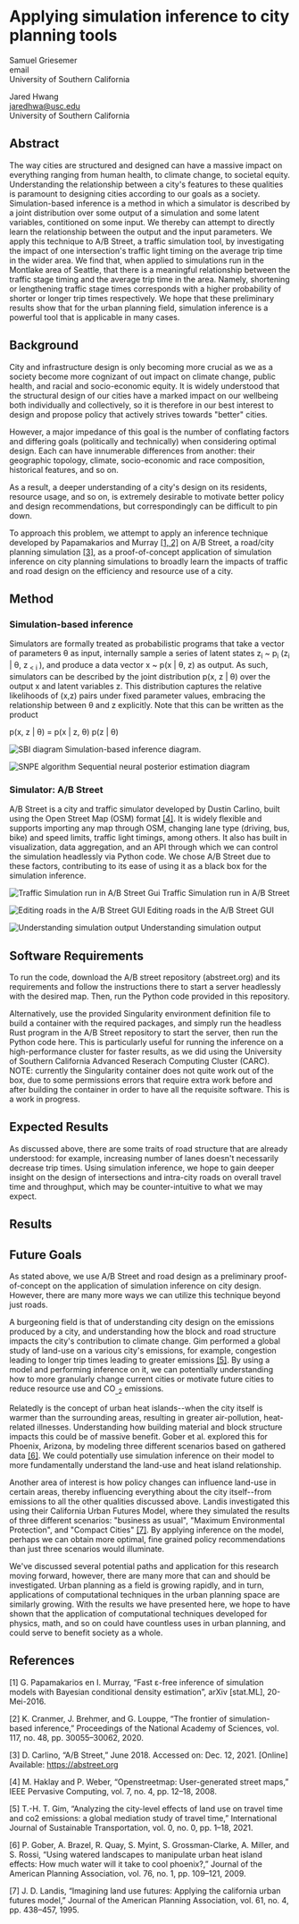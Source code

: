 # Applying simulation inference to city planning tools
Samuel Griesemer\
email\
University of Southern California

Jared Hwang\
jaredhwa@usc.edu\
University of Southern California

## Abstract

The way cities are structured and designed can have a massive impact on 
everything ranging from human health, to climate change, to societal equity. 
Understanding the relationship between a city's features to these qualities 
is paramount to designing cities according to our goals as a society. 
Simulation-based inference is a method in which a simulator is described by 
a joint distribution over some output of a simulation and some latent variables, 
contitioned on some input. We thereby can attempt to directly learn the relationship between
the output and the input parameters. We apply this technique to A/B Street, a traffic
simulation tool, by investigating the impact of one intersection's traffic light
timing on the average trip time in the wider area. We find that, when applied to 
simulations run in the Montlake area of Seattle, that there is a meaningful relationship between 
the traffic stage timing and the average trip time in the area. Namely, shortening 
or lengthening traffic stage times corresponds with a higher probability of 
shorter or longer trip times respectively. We hope that these preliminary results 
show that for the urban planning field, simulation inference is a powerful tool 
that is applicable in many cases.


## Background

City and infrastructure design is only becoming more crucial as we as a
society become more cognizant of out impact on climate change, public
health, and racial and socio-economic equity. It is widely understood that 
the structural design of our cities have a marked impact on our wellbeing 
both individually and collectively, so it is therefore in our best interest 
to design and propose policy that actively strives towards "better" cities.

However, a major impedance of this goal is the number of conflating factors 
and differing goals (politically and technically) when considering optimal 
design. Each can have innumerable differences from another: their geographic 
topology, climate, socio-economic and race composition, historical features, 
and so on. 

As a result, a deeper understanding of a city's design on its residents, resource 
usage, and so on, is extremely desirable to motivate better policy and design 
recommendations, but correspondingly can be difficult to pin down. 

To approach this problem, we attempt to apply an inference technique
 developed by Papamakarios and Murray [[1, 2]](#1) on A/B Street, a
road/city planning simulation [[3]](#3), as a proof-of-concept
application of simulation inference on city planning simulations to
broadly learn the impacts of traffic and road design on the efficiency
and resource use of a city.


## Method

### Simulation-based inference
Simulators are formally treated as probabilistic programs that take a vector of parameters
θ as input, internally sample a series of latent states z<sub>i</sub> ~ p<sub>i</sub> (z<sub>i</sub> | θ, z<sub> < i </sub>), and produce a data vector x ~ p(x | θ, z) as output. As
such, simulators can be described by the joint distribution p(x, z | θ) over the
output x and latent variables z. This distribution captures the relative likelihoods
of (x,z) pairs under fixed parameter values, embracing the relationship between θ and z explicitly. Note that this can be written as the product 


p(x, z | θ) = p(x | z, θ) p(z | θ)


![SBI diagram](images/sbi.png)
Simulation-based inference diagram.

![SNPE algorithm](images/snpe.png)
Sequential neural posterior estimation diagram


### Simulator: A/B Street

A/B Street is a city and traffic simulator developed by Dustin Carlino, 
built using the Open Street Map (OSM) format [[4]](#4). It is widely flexible and
supports importing any map through OSM, changing lane type (driving, bus, bike) 
and speed limits, traffic light timings, among others. It also has built in 
visualization, data aggregation, and an API through which we can control the 
simulation headlessly via Python code. We chose A/B Street due to these factors, 
contributing to its ease of using it as a black box for the simulation inference. 

![Traffic Simulation run in A/B Street Gui](images/traffic_sim.gif)
Traffic Simulation run in A/B Street



![Editing roads in the A/B Street GUI](images/edit_roads.gif)
Editing roads in the A/B Street GUI


![Understanding simulation output](images/viz_delay_scatter.gif)
Understanding simulation output

## Software Requirements

To run the code, download the A/B street repository (abstreet.org) and its 
requirements and follow the instructions there to start a server headlessly with the desired map.
Then, run the Python code provided in this repository.

Alternatively, use the provided Singularity environment definition file to build a container 
with the required packages, and simply run the headless Rust program in the A/B Street repository
to start the server, then run the Python code here. This is particularly useful for 
running the inference on a high-performance cluster for faster results, as we did using the University of Southern California Advanced Reserach Computing Cluster (CARC). NOTE: currently
 the Singularity container does not quite work out of the box, due to some permissions 
 errors that require extra work before and after building the container in order to have all the requisite software. This is a work in progress. 

## Expected Results

As discussed above, there are some traits of road structure that are already understood: for example, increasing number of lanes doesn't necessarily decrease trip times. Using simulation inference, we hope to gain deeper insight on the design of intersections and intra-city roads on overall travel time and throughput, which may be counter-intuitive to what we may expect.

## Results


## Future Goals

As stated above, we use A/B Street and road design as a preliminary
proof-of-concept on the application of simulation inference on city
design. However, there are many more ways we can utilize this technique
beyond just roads.

A burgeoning field is that of understanding city design on the emissions
produced by a city, and understanding how the block and road structure
impacts the city's contribution to climate change. Gim performed a global 
study of land-use on a various city's emissions, for example, congestion 
leading to longer trip times leading to greater emissions [[5]](#5).
By using a model and performing inference on it, we can potentially 
understanding how to more granularly change current cities or motivate 
future cities to reduce resource use and CO<sub>_2</sub> emissions.

Relatedly is the concept of urban heat islands--when the city itself is
warmer than the surrounding areas, resulting in greater air-pollution,
heat-related illnesses. Understanding how building material and block
structure impacts this could be of massive benefit. Gober et al. explored this 
for Phoenix, Arizona, by modeling three different scenarios based on gathered 
data [[6]](#6). We could potentially use simulation 
inference on their model to more fundamentally understand the land-use and heat island 
relationship.

Another area of interest is how policy changes can influence land-use in certain 
areas, thereby influencing everything about the city itself--from emissions to all 
the other qualities discussed above. Landis investigated this using their California 
Urban Futures Model, where they simulated the results of three different scenarios: 
"business as usual", "Maximum Environmental Protection", and "Compact Cities" [[7]](#7).
 By applying inference on the model, perhaps we can obtain more optimal, fine grained 
 policy recommendations than just three scenarios would illuminate.

We've discussed several potential paths and application for this research moving 
forward, however, there are many more that can and should be investigated. Urban planning 
as a field is growing rapidly, and in turn, applications of computational techniques in 
the urban planning space are similarly growing. With the results we have presented here, 
we hope to have shown that the application of computational techniques developed for physics, 
math, and so on could have countless uses in urban planning, and could serve to 
benefit society as a whole. 

## References

<a id="1">[1]</a> 
G. Papamakarios en I. Murray, “Fast ε-free inference of simulation models with Bayesian conditional density estimation”, arXiv [stat.ML], 20-Mei-2016.

[2]
K. Cranmer, J. Brehmer, and G. Louppe, “The frontier of simulation-based
inference,” Proceedings of the National Academy of Sciences, vol. 117, no. 48,
pp. 30055–30062, 2020.

<a id="3">[3]</a> 
D. Carlino, “A/B Street,” June 2018. Accessed on: Dec. 12, 2021. [Online] Available: https://abstreet.org

<a id="4">[4]</a> 
M. Haklay and P. Weber, “Openstreetmap: User-generated street maps,”
IEEE Pervasive Computing, vol. 7, no. 4, pp. 12–18, 2008.

<a id="5">[5]</a> 
T.-H. T. Gim, “Analyzing the city-level effects of land use on travel time
and co2 emissions: a global mediation study of travel time,” International
Journal of Sustainable Transportation, vol. 0, no. 0, pp. 1–18, 2021.


<a id="6">[6]</a> 
P. Gober, A. Brazel, R. Quay, S. Myint, S. Grossman-Clarke, A. Miller, and
S. Rossi, “Using watered landscapes to manipulate urban heat island effects:
How much water will it take to cool phoenix?,” Journal of the American
Planning Association, vol. 76, no. 1, pp. 109–121, 2009.


<a id="7">[7]</a> 
J. D. Landis, “Imagining land use futures: Applying the california urban
futures model,” Journal of the American Planning Association, vol. 61, no. 4,
pp. 438–457, 1995.
